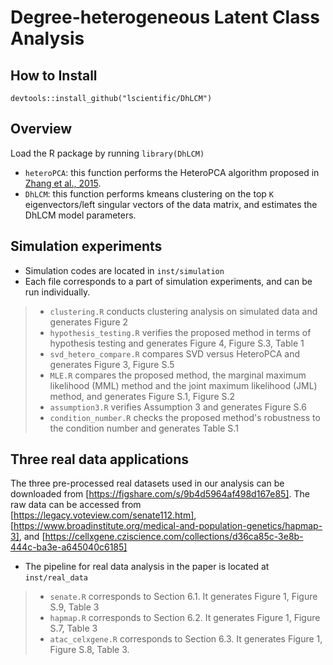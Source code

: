 # Degree-heterogeneous Latent Class Analysis

## How to Install
```devtools::install_github("lscientific/DhLCM")```

## Overview
Load the R package by running
```library(DhLCM)```
- ```heteroPCA```: this function performs the HeteroPCA algorithm proposed in [Zhang et al., 2015](https://arxiv.org/abs/1810.08316).
- ```DhLCM```: this function performs kmeans clustering on the top ```K``` eigenvectors/left singular vectors of the data matrix, and estimates the DhLCM model parameters.

## Simulation experiments
- Simulation codes are located in `inst/simulation`
- Each file corresponds to a part of simulation experiments, and can be run individually.
>- `clustering.R` conducts clustering analysis on simulated data and generates Figure 2
>- `hypothesis_testing.R` verifies the proposed method in terms of hypothesis testing and generates Figure 4, Figure S.3, Table 1
>- `svd_hetero_compare.R` compares SVD versus HeteroPCA and generates Figure 3, Figure S.5
>- `MLE.R` compares the proposed method, the marginal maximum likelihood (MML) method and the joint maximum likelihood (JML) method, and generates Figure S.1, Figure S.2
>- `assumption3.R` verifies Assumption 3 and generates Figure S.6
>- `condition_number.R` checks the proposed method's robustness to the condition number and generates Table S.1


## Three real data applications
The three pre-processed real datasets used in our analysis can be downloaded from [https://figshare.com/s/9b4d5964af498d167e85]. The raw data can be accessed from [https://legacy.voteview.com/senate112.htm], [https://www.broadinstitute.org/medical-and-population-genetics/hapmap-3], and [https://cellxgene.cziscience.com/collections/d36ca85c-3e8b-444c-ba3e-a645040c6185]
- The pipeline for real data analysis in the paper is located at `inst/real_data`
>- `senate.R` corresponds to Section 6.1. It generates Figure 1, Figure S.9, Table 3
>- `hapmap.R` corresponds to Section 6.2. It generates Figure 1, Figure S.7, Table 3
>- `atac_celxgene.R` corresponds to Section 6.3. It generates Figure 1, Figure S.8, Table 3.
